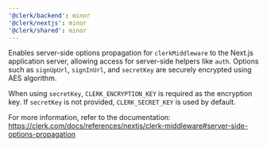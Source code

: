 ```yaml
---
'@clerk/backend': minor
'@clerk/nextjs': minor
'@clerk/shared': minor
---
```


Enables server-side options propagation for `clerkMiddleware` to the Next.js application server, allowing access for server-side helpers like `auth`. Options such as `signUpUrl`, `signInUrl`, and `secretKey` are securely encrypted using AES algorithm.

When using `secretKey`, `CLERK_ENCRYPTION_KEY` is required as the encryption key. If `secretKey` is not provided, `CLERK_SECRET_KEY` is used by default.

For more information, refer to the documentation: https://clerk.com/docs/references/nextjs/clerk-middleware#server-side-options-propagation
